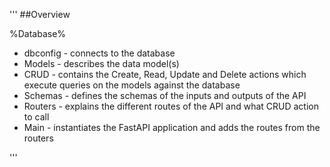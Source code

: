 
'''
##Overview

%Database%
- dbconfig - connects to the database
- Models - describes the data model(s)
- CRUD - contains the Create, Read, Update and Delete actions which execute queries on the models against the database
- Schemas - defines the schemas of the inputs and outputs of the API
- Routers - explains the different routes of the API and what CRUD action to call
- Main - instantiates the FastAPI application and adds the routes from the routers


'''
